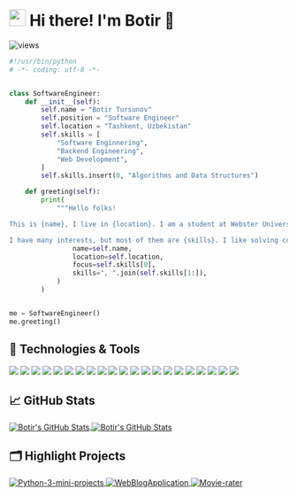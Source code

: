 <h1><img src="https://emojis.slackmojis.com/emojis/images/1531849430/4246/blob-sunglasses.gif?1531849430" width="30"/> Hi there!  I'm Botir 👋</h1>

![views](https://visitor-badge.laobi.icu/badge?page_id=botir-01.botir-01)


```python
#!/usr/bin/python
# -*- coding: utf-8 -*-


class SoftwareEngineer:
    def __init__(self):
        self.name = "Botir Tursunov"
        self.position = "Software Engineer"
        self.location = "Tashkent, Uzbekistan"
        self.skills = [
            "Software Enginnering",
            "Backend Engineering",
            "Web Development",
        ]
        self.skills.insert(0, "Algorithms and Data Structures")

    def greeting(self):
        print(
            """Hello folks!

This is {name}, I live in {location}. I am a student at Webster University and recently I am focusing on {focus} for my personal growth.

I have many interests, but most of them are {skills}. I like solving complex logic tasks and enjoy while coding""".format(
                name=self.name,
                location=self.location,
                focus=self.skills[0],
                skills=", ".join(self.skills[1:]),
            )
        )


me = SoftwareEngineer()
me.greeting()

```

## 🔧 Technologies & Tools

![](https://img.shields.io/badge/OS-Linux-informational?style=flat&logo=linux&logoColor=white&color=6aa6f8)
![](https://img.shields.io/badge/OS-Windows-informational?style=flat&logo=windows&logoColor=white&color=6aa6f8)
![](https://img.shields.io/badge/Editor-VS_Code-informational?style=flat&logo=visual-studio-code&logoColor=white&color=6aa6f8)
![](https://img.shields.io/badge/Editor-CLion-informational?style=flat&logo=clion&logoColor=white&color=6aa6f8)
![](https://img.shields.io/badge/Editor-PyCharm-informational?style=flat&logo=pycharm&logoColor=white&color=6aa6f8)
![](https://img.shields.io/badge/Editor-Sublime_Text-informational?style=flat&logo=sublime-text&logoColor=white&color=6aa6f8)
![](https://img.shields.io/badge/Editor-Vim-informational?style=flat&logo=vim&logoColor=white&color=6aa6f8)
![](https://img.shields.io/badge/Editor-Atom-informational?style=flat&logo=atom&logoColor=white&color=6aa6f8)
![](https://img.shields.io/badge/Code-C++-blue.svg?style=flat&logo=c%2B%2B&&logoColor=white&color=6aa6f8)
![](https://img.shields.io/badge/Code-Python-informational?style=flat&logo=python&logoColor=white&color=6aa6f8)
![](https://img.shields.io/badge/Code-JavaScript-informational?style=flat&logo=javascript&logoColor=white&color=6aa6f8)
![](https://img.shields.io/badge/Code-TypeScript-informational?style=flat&logo=typescript&logoColor=white&color=6aa6f8)
![](https://img.shields.io/badge/Code-HTML5-informational?style=flat&logo=html5&logoColor=white&color=6aa6f8)
![](https://img.shields.io/badge/Code-CSS3-informational?style=flat&logo=css3&logoColor=white&color=6aa6f8)
![](https://img.shields.io/badge/Framework-Django-informational?style=flat&logo=django&logoColor=white&color=6aa6f8)
![](https://img.shields.io/badge/Framework-Django_REST_framework-informational?style=flat&logo=django-rest-framework&logoColor=white&color=6aa6f8)
![](https://img.shields.io/badge/Framework-Angular-informational?style=flat&logo=angular&logoColor=white&color=6aa6f8)
![](https://img.shields.io/badge/Tool-Git-informational?style=flat&logo=git&logoColor=white&color=6aa6f8)
![](https://img.shields.io/badge/Tool-GitHub-informational?style=flat&logo=github&logoColor=white&color=6aa6f8)
![](https://img.shields.io/badge/Tool-MySQL-informational?style=flat&logo=mysql&logoColor=white&color=6aa6f8)
![](https://img.shields.io/badge/Tool-PostgreSQL-informational?style=flat&logo=postgresql&logoColor=white&color=6aa6f8)


## &#x1f4c8; GitHub Stats

<a href="https://github.com/Botir-01/Botir-01">
  <img align="center" src="https://github-readme-stats.vercel.app/api/top-langs/?username=botir-01&hide=c%2B%2B,c,html&title_color=6aa6f8&text_color=8a919a&icon_color=6aa6f8&bg_color=0e1116" alt="Botir's GitHub Stats" />
</a>

<a href="https://github.com/Botir-01/Botir-01">
  <img align="center" src="https://github-readme-stats.vercel.app/api?username=botir-01&show_icons=true&line_height=27&count_private=true&title_color=6aa6f8&text_color=8a919a&icon_color=6aa6f8&bg_color=0e1116" alt="Botir's GitHub Stats" />
</a>


## 🗂️ Highlight Projects

<a href="https://github.com/Botir-01/Python-3-mini-projects">
  <img align="center" src="https://github-readme-stats.vercel.app/api/pin/?username=botir-01&repo=Python-3-mini-projects&show_icons=true&line_height=27&title_color=6aa6f8&text_color=8a919a&icon_color=6aa6f8&bg_color=0e1116" alt="Python-3-mini-projects" />
</a>
<a href="https://github.com/Botir-01/WebBlogApplication">
  <img align="center" src="https://github-readme-stats.vercel.app/api/pin/?username=botir-01&repo=WebBlogApplication&show_icons=true&line_height=27&title_color=6aa6f8&text_color=8a919a&icon_color=6aa6f8&bg_color=0e1116" alt="WebBlogApplication" />
</a>
<a href="https://github.com/Botir-01/Movie-rater">
  <img align="center" src="https://github-readme-stats.vercel.app/api/pin/?username=botir-01&repo=Movie-rater&show_icons=true&line_height=27&title_color=6aa6f8&text_color=8a919a&icon_color=6aa6f8&bg_color=0e1116" alt="Movie-rater" />
</a>


<!-- ### 🧑‍💻  This week, I spent my time on:

[![zhenye's wakatime stats](https://github-readme-stats.vercel.app/api/wakatime?username=nazhenye&line_height=27&title_color=6aa6f8&text_color=8a919a&icon_color=6aa6f8&bg_color=0e1116)](https://github.com/anuraghazra/github-readme-stats)
-->



